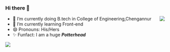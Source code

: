 ### Hi there 👋
<img align="right" src="https://c.tenor.com/_DOBjnGspYAAAAAM/code-coding.gif">

- 🔭 I’m currently doing B.tech in College of Engineering,Chengannur
- 🌱 I’m currently learning Front-end
- 😄 Pronouns: His/Hers
- ✨ Funfact: I am a huge ***Potterhead***
<img src="https://github-readme-stats.vercel.app/api?username=VyshnavV002&&show_icons=true&title_color=ffffff&icon_color=bb2acf&text_color=daf7dc&bg_color=151515">

